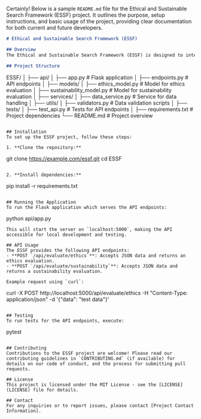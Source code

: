 Certainly! Below is a sample `README.md` file for the Ethical and Sustainable Search Framework (ESSF) project. It outlines the purpose, setup instructions, and basic usage of the project, providing clear documentation for both current and future developers.

```markdown
# Ethical and Sustainable Search Framework (ESSF)

## Overview
The Ethical and Sustainable Search Framework (ESSF) is designed to integrate ethical and sustainability considerations into search technologies. It provides API endpoints for evaluating content, products, and services based on predefined ethical and sustainability criteria. The framework leverages AI models and data processing services to assess and rank search results, facilitating informed decision-making for users.

## Project Structure
```
ESSF/
│
├── api/
│   ├── app.py          # Flask application
│   ├── endpoints.py    # API endpoints
│
├── models/
│   ├── ethics_model.py # Model for ethics evaluation
│   ├── sustainability_model.py # Model for sustainability evaluation
│
├── services/
│   ├── data_service.py # Service for data handling
│
├── utils/
│   ├── validators.py   # Data validation scripts
│
├── tests/
│   ├── test_api.py     # Tests for API endpoints
│
├── requirements.txt    # Project dependencies
└── README.md           # Project overview
```

## Installation
To set up the ESSF project, follow these steps:

1. **Clone the repository:**
   ```
   git clone https://example.com/essf.git
   cd ESSF
   ```

2. **Install dependencies:**
   ```
   pip install -r requirements.txt
   ```

## Running the Application
To run the Flask application which serves the API endpoints:
```
python api/app.py
```
This will start the server on `localhost:5000`, making the API accessible for local development and testing.

## API Usage
The ESSF provides the following API endpoints:
- **POST `/api/evaluate/ethics`**: Accepts JSON data and returns an ethics evaluation.
- **POST `/api/evaluate/sustainability`**: Accepts JSON data and returns a sustainability evaluation.

Example request using `curl`:
```
curl -X POST http://localhost:5000/api/evaluate/ethics -H "Content-Type: application/json" -d '{"data": "test data"}'
```

## Testing
To run tests for the API endpoints, execute:
```
pytest
```

## Contributing
Contributions to the ESSF project are welcome! Please read our contributing guidelines in `CONTRIBUTING.md` (if available) for details on our code of conduct, and the process for submitting pull requests.

## License
This project is licensed under the MIT License - see the [LICENSE](LICENSE) file for details.

## Contact
For any inquiries or to report issues, please contact [Project Contact Information].
